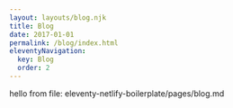 ```yaml
---
layout: layouts/blog.njk
title: Blog
date: 2017-01-01
permalink: /blog/index.html
eleventyNavigation:
  key: Blog
  order: 2
---
```

hello from file: eleventy-netlify-boilerplate/pages/blog.md
